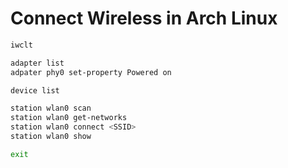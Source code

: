 # Connect Wireless in Arch Linux

```sh
iwclt

adapter list
adpater phy0 set-property Powered on

device list

station wlan0 scan
station wlan0 get-networks
station wlan0 connect <SSID>
station wlan0 show

exit
```
